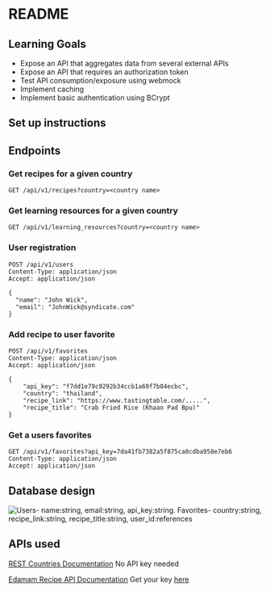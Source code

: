 # README

## Learning Goals
- Expose an API that aggregates data from several external APIs
- Expose an API that requires an authorization token
- Test API consumption/exposure using webmock
- Implement caching
- Implement basic authentication using BCrypt


## Set up instructions


## Endpoints

### Get recipes for a given country
`GET /api/v1/recipes?country=<country name>`

### Get learning resources for a given country
`GET /api/v1/learning_resources?country=<country name>`

### User registration
```
POST /api/v1/users
Content-Type: application/json
Accept: application/json

{
  "name": "John Wick",
  "email": "JohnWick@syndicate.com"
}
```

### Add recipe to user favorite
```
POST /api/v1/favorites
Content-Type: application/json
Accept: application/json

{
    "api_key": "f7dd1e79c9292b34ccb1a69f7b84ecbc",
    "country": "thailand",
    "recipe_link": "https://www.tastingtable.com/.....",
    "recipe_title": "Crab Fried Rice (Khaao Pad Bpu)"
}
```

### Get a users favorites
```
GET /api/v1/favorites?api_key=7da41fb7382a5f875ca0cdba958e7eb6
Content-Type: application/json
Accept: application/json
```

## Database design
![Users- name:string, email:string, api_key:string. Favorites- country:string, recipe_link:string, recipe_title:string, user_id:references](https://i.ibb.co/tqbNbh5/Screen-Shot-2023-03-05-at-10-55-20-AM.png "DB Diagram")


## APIs used
[REST Countries Documentation](https://restcountries.com/#api-endpoints-v3-all)
No API key needed

[Edamam Recipe API Documentation](https://developer.edamam.com/edamam-docs-recipe-api)
Get your key [here](https://developer.edamam.com/edamam-recipe-api)
